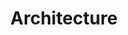 ---
weight: 2
draft: false
title: "Architecture"
description: ""
icon: "rocket_launch"
toc: true
---